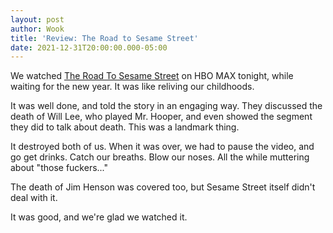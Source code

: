 ```yaml
---
layout: post
author: Wook
title: 'Review: The Road to Sesame Street'
date: 2021-12-31T20:00:00.000-05:00
---
```


We watched [The Road To Sesame Street](https://www.hbomax.com/series/urn:hbo:series:GXouLWwp8MsPDIgEAAAqT) on HBO MAX tonight, while waiting for the new year.  It was like reliving our childhoods.

It was well done, and told the story in an engaging way.  They discussed the death of Will Lee, who played Mr. Hooper, and even showed the segment they did to talk about death.  This was a landmark thing.

It destroyed both of us.  When it was over, we had to pause the video, and go get drinks.  Catch our breaths.  Blow our noses.  All the while muttering about "those fuckers..."

The death of Jim Henson was covered too, but Sesame Street itself didn't deal with it.

It was good, and we're glad we watched it.